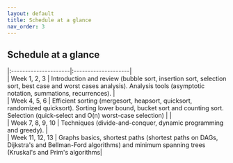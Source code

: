 ```yaml
---
layout: default 
title: Schedule at a glance
nav_order: 3
---
```


## Schedule at a glance

|:---------------------|:--------------------|                
| Week 1, 2, 3    |  Introduction and review (bubble sort, insertion sort, selection sort, best case and worst cases analysis). Analysis tools (asymptotic notation, summations, recurrences). |                
| Week 4, 5, 6    | Efficient sorting (mergesort, heapsort,  quicksort, randomized quicksort). Sorting lower bound, bucket sort and counting sort. Selection (quick-select and O(n) worst-case selection) |                |              
| Week 7, 8, 9, 10  | Techniques (divide-and-conquer, dynamic programming and greedy).  |                           
| Week 11, 12, 13 | Graphs basics, shortest paths (shortest paths on DAGs, Dijkstra's  and Bellman-Ford algorithms) and minimum spanning trees (Kruskal's and Prim's algorithms|

